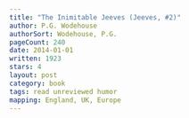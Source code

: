 ```yaml
---
title: "The Inimitable Jeeves (Jeeves, #2)"
author: P.G. Wodehouse
authorSort: Wodehouse, P.G.
pageCount: 240
date: 2014-01-01
written: 1923
stars: 4
layout: post
category: book
tags: read unreviewed humor
mapping: England, UK, Europe
---
```

